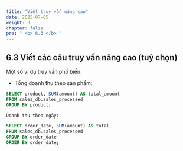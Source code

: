 ```yaml
---
title: "Viết truy vấn nâng cao"
date: 2025-07-05
weight: 3
chapter: false
pre: " <b> 6.3 </b> "
---
```


## 6.3 Viết các câu truy vấn nâng cao (tuỳ chọn)

Một số ví dụ truy vấn phổ biến:

- Tổng doanh thu theo sản phẩm:

```sql
SELECT product, SUM(amount) AS total_amount
FROM sales_db.sales_processed
GROUP BY product;

Doanh thu theo ngày:

SELECT order_date, SUM(amount) AS total
FROM sales_db.sales_processed
GROUP BY order_date
ORDER BY order_date;